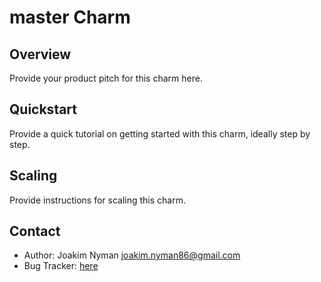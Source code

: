 # master Charm

Overview
--------

Provide your product pitch for this charm here.

Quickstart
----------

Provide a quick tutorial on getting started with this charm, ideally step by
step.

Scaling
-------

Provide instructions for scaling this charm.

Contact
-------
 - Author: Joakim Nyman <joakim.nyman86@gmail.com>
 - Bug Tracker: [here](https://discourse.juju.is/c/charming)
